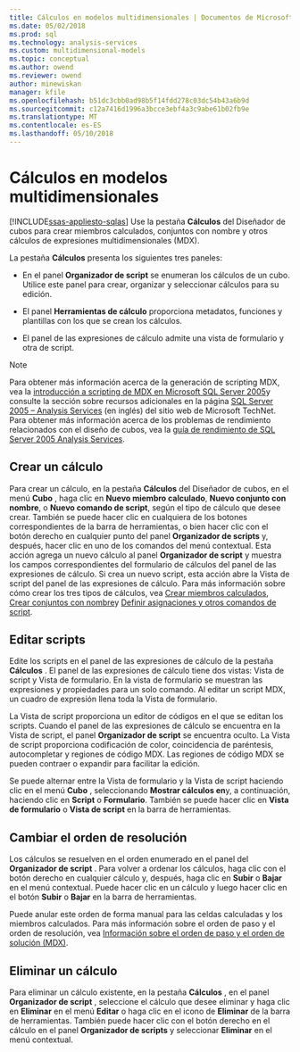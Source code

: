 ```yaml
---
title: Cálculos en modelos multidimensionales | Documentos de Microsoft
ms.date: 05/02/2018
ms.prod: sql
ms.technology: analysis-services
ms.custom: multidimensional-models
ms.topic: conceptual
ms.author: owend
ms.reviewer: owend
author: minewiskan
manager: kfile
ms.openlocfilehash: b51dc3cbb0ad98b5f14fdd278c03dc54b43a6b9d
ms.sourcegitcommit: c12a7416d1996a3bcce3ebf4a3c9abe61b02fb9e
ms.translationtype: MT
ms.contentlocale: es-ES
ms.lasthandoff: 05/10/2018
---
```

# <a name="calculations-in-multidimensional-models"></a>Cálculos en modelos multidimensionales
[!INCLUDE[ssas-appliesto-sqlas](../../includes/ssas-appliesto-sqlas.md)]
  Use la pestaña **Cálculos** del Diseñador de cubos para crear miembros calculados, conjuntos con nombre y otros cálculos de expresiones multidimensionales (MDX).  
  
 La pestaña **Cálculos** presenta los siguientes tres paneles:  
  
-   En el panel **Organizador de script** se enumeran los cálculos de un cubo. Utilice este panel para crear, organizar y seleccionar cálculos para su edición.  
  
-   El panel **Herramientas de cálculo** proporciona metadatos, funciones y plantillas con los que se crean los cálculos.  
  
-   El panel de las expresiones de cálculo admite una vista de formulario y otra de script.  
  
> [!NOTE]  
>  Para obtener más información acerca de la generación de scripting MDX, vea la [introducción a scripting de MDX en Microsoft SQL Server 2005](http://go.microsoft.com/fwlink/?LinkId=81892)y consulte la sección sobre recursos adicionales en la página [SQL Server 2005 – Analysis Services](http://go.microsoft.com/fwlink/?LinkId=80853) (en inglés) del sitio web de Microsoft TechNet. Para obtener más información acerca de los problemas de rendimiento relacionados con el diseño de cubos, vea la [guía de rendimiento de SQL Server 2005 Analysis Services](http://go.microsoft.com/fwlink/?LinkId=81621).  
  
## <a name="creating-a-new-calculation"></a>Crear un cálculo  
 Para crear un cálculo, en la pestaña **Cálculos** del Diseñador de cubos, en el menú **Cubo** , haga clic en **Nuevo miembro calculado**, **Nuevo conjunto con nombre**, o **Nuevo comando de script**, según el tipo de cálculo que desee crear. También se puede hacer clic en cualquiera de los botones correspondientes de la barra de herramientas, o bien hacer clic con el botón derecho en cualquier punto del panel **Organizador de scripts** y, después, hacer clic en uno de los comandos del menú contextual. Esta acción agrega un nuevo cálculo al panel **Organizador de script** y muestra los campos correspondientes del formulario de cálculos del panel de las expresiones de cálculo. Si crea un nuevo script, esta acción abre la Vista de script del panel de las expresiones de cálculo. Para más información sobre cómo crear los tres tipos de cálculos, vea [Crear miembros calculados](../../analysis-services/multidimensional-models/create-calculated-members.md), [Crear conjuntos con nombre](../../analysis-services/multidimensional-models/create-named-sets.md)y [Definir asignaciones y otros comandos de script](../../analysis-services/multidimensional-models/define-assignments-and-other-script-commands.md).  
  
## <a name="editing-scripts"></a>Editar scripts  
 Edite los scripts en el panel de las expresiones de cálculo de la pestaña **Cálculos** . El panel de las expresiones de cálculo tiene dos vistas: Vista de script y Vista de formulario. En la vista de formulario se muestran las expresiones y propiedades para un solo comando. Al editar un script MDX, un cuadro de expresión llena toda la Vista de formulario.  
  
 La Vista de script proporciona un editor de códigos en el que se editan los scripts. Cuando el panel de las expresiones de cálculo se encuentra en la Vista de script, el panel **Organizador de script** se encuentra oculto. La Vista de script proporciona codificación de color, coincidencia de paréntesis, autocompletar y regiones de código MDX. Las regiones de código MDX se pueden contraer o expandir para facilitar la edición.  
  
 Se puede alternar entre la Vista de formulario y la Vista de script haciendo clic en el menú **Cubo** , seleccionando **Mostrar cálculos en**y, a continuación, haciendo clic en **Script** o **Formulario**. También se puede hacer clic en **Vista de formulario** o **Vista de script** en la barra de herramientas.  
  
## <a name="changing-solve-order"></a>Cambiar el orden de resolución  
 Los cálculos se resuelven en el orden enumerado en el panel del **Organizador de script** . Para volver a ordenar los cálculos, haga clic con el botón derecho en cualquier cálculo y, después, haga clic en **Subir** o **Bajar** en el menú contextual. Puede hacer clic en un cálculo y luego hacer clic en el botón **Subir** o **Bajar** en la barra de herramientas.  
  
 Puede anular este orden de forma manual para las celdas calculadas y los miembros calculados. Para más información sobre el orden de paso y el orden de resolución, vea [Información sobre el orden de paso y el orden de solución &#40;MDX&#41;](../../analysis-services/multidimensional-models/mdx/mdx-data-manipulation-understanding-pass-order-and-solve-order.md).  
  
## <a name="deleting-a-calculation"></a>Eliminar un cálculo  
 Para eliminar un cálculo existente, en la pestaña **Cálculos** , en el panel **Organizador de script** , seleccione el cálculo que desee eliminar y haga clic en **Eliminar** en el menú **Editar** o haga clic en el icono de **Eliminar** de la barra de herramientas. También puede hacer clic con el botón derecho en el cálculo en el panel **Organizador de scripts** y seleccionar **Eliminar** en el menú contextual.  
  
  
